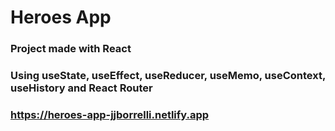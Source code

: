 # Heroes App

### Project made with React

### Using useState, useEffect, useReducer, useMemo, useContext, useHistory and React Router

### https://heroes-app-jjborrelli.netlify.app
